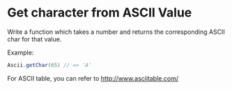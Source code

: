 # Get character from ASCII Value

Write a function which takes a number and returns the corresponding ASCII char for that value.

Example: 

```java
Ascii.getChar(65) // => 'A'
```

For ASCII table, you can refer to http://www.asciitable.com/
